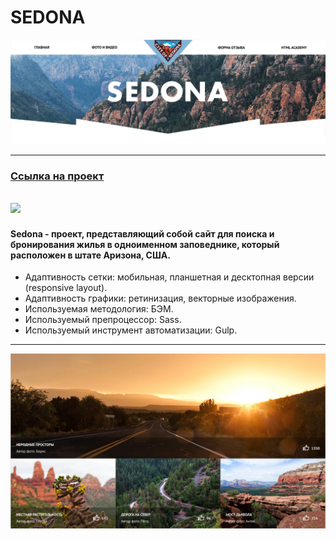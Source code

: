 # SEDONA

<img src="source/img/readme/sedona-1.png">

---

### <a href="https://kazankovstas.github.io/project-Pink/index.html">Ссылка на проект</a>

## <img src="source/img/readme/sedona.gif">

#### Sedona - проект, представляющий собой сайт для поиска и бронирования жилья в одноименном заповеднике, который расположен в штате Аризона, США.

- Адаптивность сетки: мобильная, планшетная и десктопная версии (responsive layout).
- Адаптивность графики: ретинизация, векторные изображения.
- Используемая методология: БЭМ.
- Используемый препроцессор: Sass.
- Используемый инструмент автоматизации: Gulp.

---

<img src="source/img/readme/sedona-2.png">
